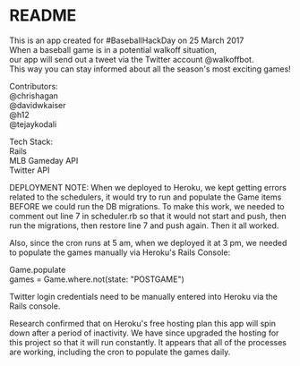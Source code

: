 # README

This is an app created for #BaseballHackDay on 25 March 2017  
When a baseball game is in a potential walkoff situation,   
our app will send out a tweet via the Twitter account @walkoffbot.  
This way you can stay informed about all the season's most exciting games!  

Contributors:  
@chrishagan  
@davidwkaiser   
@h12  
@tejaykodali  

Tech Stack:  
Rails  
MLB Gameday API  
Twitter API  


DEPLOYMENT NOTE: When we deployed to Heroku, we kept getting errors related to the schedulers, it would try to run and populate the Game items BEFORE we could run the DB migrations. To make this work, we needed to comment out line 7 in scheduler.rb so that it would not start and push, then run the migrations, then restore line 7 and push again. Then it all worked. 

Also, since the cron runs at 5 am, when we deployed it at 3 pm, we needed to populate the games manually via Heroku's Rails Console:

  Game.populate  
  games = Game.where.not(state: "POSTGAME")  
  
Twitter login credentials need to be manually entered into Heroku via the Rails console.   

Research confirmed that on Heroku's free hosting plan this app will spin down after a period of inactivity. We have since upgraded the hosting for this project so that it will run constantly. It appears that all of the processes are working, including the cron to populate the games daily. 
